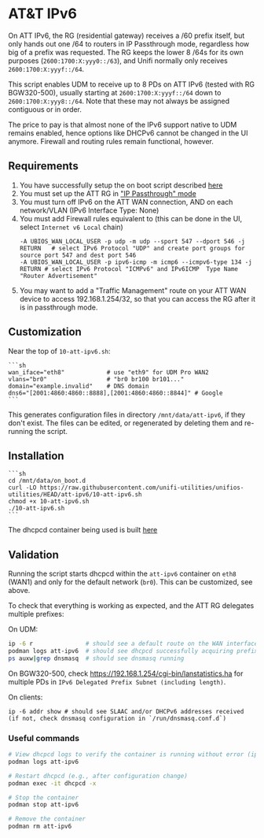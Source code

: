# AT&T IPv6

On ATT IPv6, the RG (residential gateway) receives a /60 prefix itself, but only hands out one /64 to routers in IP Passthrough mode, regardless how big of a prefix was requested.  The RG keeps the lower 8 /64s for its own purposes (`2600:1700:X:yyy0::/63`), and Unifi normally only receives `2600:1700:X:yyyf::/64`.

This script enables UDM to receive up to 8 PDs on ATT IPv6 (tested with RG BGW320-500), usually starting at `2600:1700:X:yyyf::/64` down to `2600:1700:X:yyy8::/64`.
Note that these may not always be assigned contiguous or in order.

The price to pay is that almost none of the IPv6 support native to UDM remains enabled, hence options like DHCPv6 cannot be changed in the UI anymore.
Firewall and routing rules remain functional, however.

## Requirements

1. You have successfully setup the on boot script described [here](https://github.com/unifi-utilities/unifios-utilities/tree/main/on-boot-script)
2. You must set up the ATT RG in ["IP Passthrough" mode](https://patrickdomingues.com/2022/09/03/udm-pro-vpn-on-att-fiber-bgw320/)
3. You must turn off IPv6 on the ATT WAN connection, AND on each network/VLAN (IPv6 Interface Type: None)
4. You must add Firewall rules equivalent to (this can be done in the UI, select `Internet v6 Local` chain)
    ```
    -A UBIOS_WAN_LOCAL_USER -p udp -m udp --sport 547 --dport 546 -j RETURN   # select IPv6 Protocol "UDP" and create port groups for source port 547 and dest port 546
    -A UBIOS_WAN_LOCAL_USER -p ipv6-icmp -m icmp6 --icmpv6-type 134 -j RETURN # select IPv6 Protocol "ICMPv6" and IPv6ICMP  Type Name "Router Advertisement"
    ```
5. You may want to add a "Traffic Management" route on your ATT WAN device to access 192.168.1.254/32, so that you can access the RG after it is in passthrough mode.

## Customization

Near the top of `10-att-ipv6.sh`:

    ```sh
    wan_iface="eth8"            # use "eth9" for UDM Pro WAN2
    vlans="br0"                 # "br0 br100 br101..."
    domain="example.invalid"    # DNS domain
    dns6="[2001:4860:4860::8888],[2001:4860:4860::8844]" # Google
    ```

This generates configuration files in directory `/mnt/data/att-ipv6`, if they don't exist.
The files can be edited, or regenerated by deleting them and re-running the script.

## Installation

    ```sh
    cd /mnt/data/on_boot.d
    curl -LO https://raw.githubusercontent.com/unifi-utilities/unifios-utilities/HEAD/att-ipv6/10-att-ipv6.sh
    chmod +x 10-att-ipv6.sh
    ./10-att-ipv6.sh
    ```

The dhcpcd container being used is built [here](https://github.com/michaelw/dhcpcd-container/pkgs/container/dhcpcd)

## Validation

Running the script starts dhcpcd within the `att-ipv6` container on `eth8` (WAN1) and only for the default network (`br0`).  This can be customized, see above.

To check that everything is working as expected, and the ATT RG delegates multiple prefixes:

On UDM:
```sh
ip -6 r               # should see a default route on the WAN interface, and a 2600:1700:X:Y::/64 prefix on each configured VLAN bridge interface
podman logs att-ipv6  # should see dhcpcd successfully acquiring prefixes
ps auxw|grep dnsmasq  # should see dnsmasq running
```

On BGW320-500, check https://192.168.1.254/cgi-bin/lanstatistics.ha for multiple PDs in `IPv6 Delegated Prefix Subnet (including length)`.


On clients:
```
ip -6 addr show # should see SLAAC and/or DHCPv6 addresses received (if not, check dnsmasq configuration in `/run/dnsmasq.conf.d`)
```

### Useful commands

```sh
# View dhcpcd logs to verify the container is running without error (ipv6 logs from dhcpcd are normal).
podman logs att-ipv6

# Restart dhcpcd (e.g., after configuration change)
podman exec -it dhcpcd -x

# Stop the container
podman stop att-ipv6

# Remove the container
podman rm att-ipv6
```
